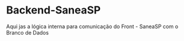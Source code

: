 # Backend-SaneaSP
Aqui jas a lógica interna para comunicação do Front - SaneaSP com o Branco de Dados
